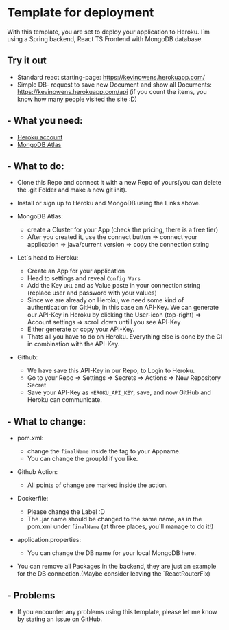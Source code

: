 # Template for deployment


With this template, you are set to deploy your application to Heroku.
I´m using a Spring backend, React TS Frontend with MongoDB database.

## Try it out
- Standard react starting-page: https://kevinowens.herokuapp.com/
- Simple DB- request to save new Document and show all Documents: https://kevinowens.herokuapp.com/api
  (if you count the items, you know how many people visited the site :D)

## - What you need:

- [Heroku account](https://www.heroku.com/)
- [MongoDB Atlas](https://www.mongodb.com/atlas/database)

## - What to do:

- Clone this Repo and connect it with a new Repo of yours(you can delete the .git Folder and make a new git init).
- Install or sign up to Heroku and MongoDB using the Links above.

- MongoDB Atlas:
    - create a Cluster for your App (check the pricing, there is a free tier)
    - After you created it, use the connect button => connect your application
      => java/current version => copy the connection string
- Let´s head to Heroku:
    - Create an App for your application
    - Head to settings and reveal `Config Vars`
    - Add the Key `URI` and as Value paste in your connection string (replace user
      and password with your values)
    - Since we are already on Heroku, we need some kind of authentication for
      GitHub, in this case an API-Key. We can generate our API-Key in Heroku by clicking the
      User-icon (top-right) => Account settings => scroll down untill you see API-Key
    - Either generate or copy your API-Key.
    - Thats all you have to do on Heroku. Everything else is done by the CI in combination with the API-Key.
- Github:
    - We have save this API-Key in our Repo, to Login to Heroku.
    - Go to your Repo => Settings => Secrets => Actions => New Repository Secret
    - Save your API-Key as `HEROKU_API_KEY`, save, and now GitHub and Heroku can communicate.

## - What to change:

- pom.xml:
  - change the `finalName` inside the tag to your Appname.
  - You can change the groupId if you like.

- Github Action:
  - All points of change are marked inside the action.

- Dockerfile:
  - Please change the Label :D
  - The .jar name should be changed to the same name, as in the pom.xml under `finalName` (at three places, you´ll manage to do it!)

- application.properties:
  - You can change the DB name for your local MongoDB here.

- You can remove all Packages in the backend, they are just an example for the DB connection.(Maybe consider leaving the `ReactRouterFix)

## - Problems
- If you encounter any problems using this template, please let me know by stating an issue on GitHub.

